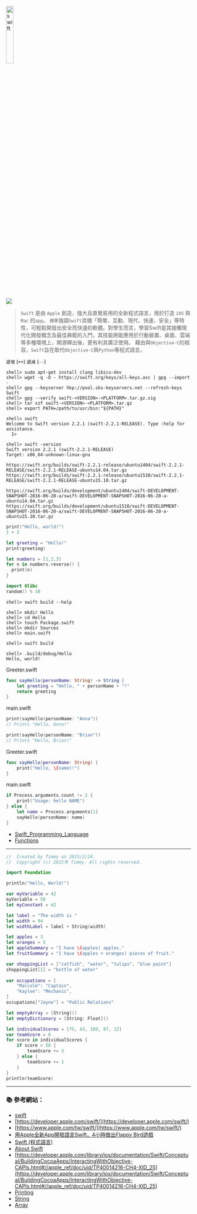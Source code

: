 <img src="https://swift.org/assets/images/swift.svg" alt="swift" width=20% height=20%>

![](https://devimages.apple.com.edgekey.net/swift/images/xcode.png)

> `Swift` 是由 `Apple` 創造，強大且直覺易用的全新程式語言，用於打造 `iOS` 與 `Mac` 的`app`。
> `蘋果`強調`Swift`具備「簡單、互動、現代、快速、安全」等特性，可輕鬆開發出安全而快速的軟體。對學生而言，學習Swift是其接觸現代化開發概念及最佳典範的入門，其技能將能應用於行動裝置、桌面、雲端等多種環境上，開源釋出後，更有利其廣泛使用。
> 藉由與`Objective-C`的相容，`Swift`旨在取代`Objective-C`與`Python`等程式語言。

`遞增` (`++`)
`遞減` (`--`)


```console
shell> sudo apt-get install clang libicu-dev
shell> wget -q -O - https://swift.org/keys/all-keys.asc | gpg --import -
shell> gpg --keyserver hkp://pool.sks-keyservers.net --refresh-keys Swift
shell> gpg --verify swift-<VERSION>-<PLATFORM>.tar.gz.sig
shell> tar xzf swift-<VERSION>-<PLATFORM>.tar.gz
shell> export PATH=/path/to/usr/bin:"${PATH}"

```

```console
shell> swift
Welcome to Swift version 2.2.1 (swift-2.2.1-RELEASE). Type :help for assistance.
  1>  
```

```console
shell> swift -version
Swift version 2.2.1 (swift-2.2.1-RELEASE)
Target: x86_64-unknown-linux-gnu
```

```
https://swift.org/builds/swift-2.2.1-release/ubuntu1404/swift-2.2.1-RELEASE/swift-2.2.1-RELEASE-ubuntu14.04.tar.gz
https://swift.org/builds/swift-2.2.1-release/ubuntu1510/swift-2.2.1-RELEASE/swift-2.2.1-RELEASE-ubuntu15.10.tar.gz
```

```
https://swift.org/builds/development/ubuntu1404/swift-DEVELOPMENT-SNAPSHOT-2016-06-20-a/swift-DEVELOPMENT-SNAPSHOT-2016-06-20-a-ubuntu14.04.tar.gz
https://swift.org/builds/development/ubuntu1510/swift-DEVELOPMENT-SNAPSHOT-2016-06-20-a/swift-DEVELOPMENT-SNAPSHOT-2016-06-20-a-ubuntu15.10.tar.gz
```

```swift
print("Hello, world!")
1 + 2

let greeting = "Hello!"
print(greeting)

let numbers = [1,2,3]
for n in numbers.reverse() {
  print(n)
}

import Glibc
random() % 10
```

```console
shell> swift build --help
```
```console
shell> mkdir Hello
shell> cd Hello
shell> touch Package.swift
shell> mkdir Sources
shell> main.swift

shell> swift build

shell> .build/debug/Hello
Hello, world!
```

Greeter.swift
```swift
func sayHello(personName: String) -> String {
    let greeting = "Hello, " + personName + "!"
    return greeting
}
```

main.swift
```swift
print(sayHello(personName: "Anna"))
// Prints "Hello, Anna!"

print(sayHello(personName: "Brian"))
// Prints "Hello, Brian!"
```

Greeter.swift
```swift
func sayHello(personName: String) {
    print("Hello, \(name)!")
}
```

main.swift
```swift
if Process.arguments.count != 2 {
    print("Usage: hello NAME")
} else {
    let name = Process.arguments[1]
    sayHello(personName: name)
}
```

- [Swift_Programming_Language](https://developer.apple.com/library/ios/documentation/Swift/Conceptual/Swift_Programming_Language/index.html)
- [Functions](https://developer.apple.com/library/ios/documentation/Swift/Conceptual/Swift_Programming_Language/Functions.html)

---

```swift
//  Created by Timmy on 2015/2/24.
//  Copyright (c) 2015年 Timmy. All rights reserved.

import Foundation

println("Hello, World!")

var myVariable = 42
myVariable = 50
let myConstant = 42

let label = "The width is "
let width = 94
let widthLabel = label + String(width)

let apples = 3
let oranges = 5
let appleSummary = "I have \(apples) apples."
let fruitSummary = "I have \(apples + oranges) pieces of fruit."

var shoppingList = ["catfish", "water", "tulips", "blue paint"]
shoppingList[1] = "bottle of water"
 
var occupations = [
    "Malcolm": "Captain",
    "Kaylee": "Mechanic",
]
occupations["Jayne"] = "Public Relations"

let emptyArray = [String]()
let emptyDictionary = [String: Float]()

let individualScores = [75, 43, 103, 87, 12]
var teamScore = 0
for score in individualScores {
    if score > 50 {
        teamScore += 3
    } else {
        teamScore += 1
    }
}
println(teamScore)

```

---

### :books: 參考網站：
- [swift](https://swift.org/) 
- [https://developer.apple.com/swift/](https://developer.apple.com/swift/)
- [https://www.apple.com/tw/swift/](https://www.apple.com/tw/swift/)
- [用Apple全新App開發語言Swift，4小時做出Flappy Bird遊戲](http://www.ithome.com.tw/news/88381)
- [Swift (程式語言)](http://zh.wikipedia.org/wiki/Swift_(%E7%A8%8B%E5%BC%8F%E8%AA%9E%E8%A8%80))
- [About Swift](https://developer.apple.com/library/ios/documentation/Swift/Conceptual/Swift_Programming_Language/index.html)
- [https://developer.apple.com/library/ios/documentation/Swift/Conceptual/BuildingCocoaApps/InteractingWithObjective-CAPIs.html#//apple_ref/doc/uid/TP40014216-CH4-XID_25](https://developer.apple.com/library/ios/documentation/Swift/Conceptual/BuildingCocoaApps/InteractingWithObjective-CAPIs.html#//apple_ref/doc/uid/TP40014216-CH4-XID_25)
- [Printing](https://developer.apple.com/library/ios/documentation/General/Reference/SwiftStandardLibraryReference/Printing.html)
- [String](https://developer.apple.com/library/ios/documentation/General/Reference/SwiftStandardLibraryReference/index.html#//apple_ref/doc/uid/TP40014608-CH7-SW1)
- [Array](https://developer.apple.com/library/ios/documentation/General/Reference/SwiftStandardLibraryReference/Array.html#//apple_ref/doc/uid/TP40014608-CH5-SW1)